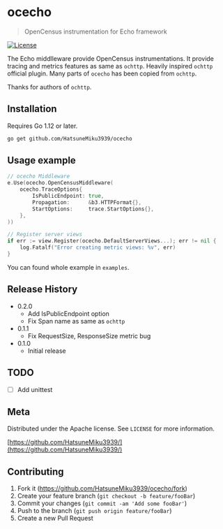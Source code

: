 # ocecho
> OpenCensus instrumentation for Echo framework

[![License](https://img.shields.io/badge/License-APACHE-blue.svg?style=flat-square)](https://github.com/HatsuneMiku3939/ocecho/blob/master/LICENSE)


The Echo middlleware provide OpenCensus instrumentations.  It provide tracing and metrics features as same as `ochttp`.
Heavily inspired `ochttp` official plugin. Many parts of `ocecho` has been copied from `ochttp`.

Thanks for authors of `ochttp`.


## Installation

Requires Go 1.12 or later.

```sh
go get github.com/HatsuneMiku3939/ocecho
```

## Usage example

```go
// ocecho Middleware
e.Use(ocecho.OpenCensusMiddleware(
    ocecho.TraceOptions{
        IsPublicEndpoint: true,
        Propagation:      &b3.HTTPFormat{},
        StartOptions:     trace.StartOptions{},
    },
))

// Register server views
if err := view.Register(ocecho.DefaultServerViews...); err != nil {
    log.Fatalf("Error creating metric views: %v", err)
}
```

You can found whole example in ``examples``.


## Release History

* 0.2.0
    * Add IsPublicEndpoint option
    * Fix Span name as same as `ochttp`
* 0.1.1
    * Fix RequestSize, ResponseSize metric bug
* 0.1.0
    * Initial release

## TODO

* [ ] Add unittest

## Meta

Distributed under the Apache license. See ``LICENSE`` for more information.

[https://github.com/HatsuneMiku3939/](https://github.com/HatsuneMiku3939/)

## Contributing

1. Fork it (<https://github.com/HatsuneMiku3939/ocecho/fork>)
2. Create your feature branch (`git checkout -b feature/fooBar`)
3. Commit your changes (`git commit -am 'Add some fooBar'`)
4. Push to the branch (`git push origin feature/fooBar`)
5. Create a new Pull Request
